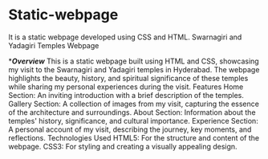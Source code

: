 # Static-webpage
It is a static webpage developed using CSS and HTML.
Swarnagiri and Yadagiri Temples Webpage



************Overview***********
This is a static webpage built using HTML and CSS, showcasing my visit to the Swarnagiri and Yadagiri temples in Hyderabad. The webpage highlights the beauty, history, and spiritual significance of these temples while sharing my personal experiences during the visit.
Features
Home Section: An inviting introduction with a brief description of the temples.
Gallery Section: A collection of images from my visit, capturing the essence of the architecture and surroundings.
About Section: Information about the temples' history, significance, and cultural importance.
Experience Section: A personal account of my visit, describing the journey, key moments, and reflections.
Technologies Used
HTML5: For the structure and content of the webpage.
CSS3: For styling and creating a visually appealing design.
